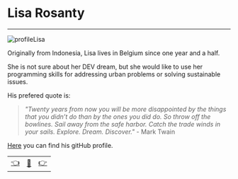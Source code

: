 # Lisa Rosanty

---
![profileLisa](https://avatars2.githubusercontent.com/u/63754597?s=200&u=a1eb1b4724716b91ab3ab107f47c3a496f4ec518&v=4)

Originally from Indonesia, Lisa lives in Belgium since one year and a half. 

She is not sure about her DEV dream, but she would like to use her programming skills for addressing urban problems or solving sustainable issues.

His prefered quote is: 

>_"Twenty years from now you will be more disappointed by the things that you didn’t do than by the ones you did do. So throw off the bowlines. Sail away from the safe harbor. Catch the trade winds in your sails. Explore. Dream. Discover."_ - Mark Twain

[Here](https://github.com/lisarosaa) you can find his gitHub profile.

|  |   |  |
| -------- | -------- | ---- |
| [:point_left:](./bioGalal.md) | [:book:](./README.md) | [:point_right:](./bioMari.md) |